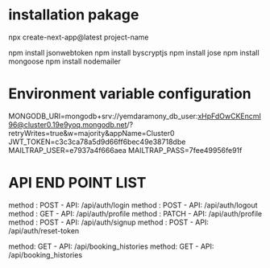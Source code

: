 # installation pakage

npx create-next-app@latest project-name

npm install jsonwebtoken
npm install byscryptjs
npm install jose
npm install mongoose
npm install nodemailer

# Environment variable configuration

MONGODB_URI=mongodb+srv://yemdaramony_db_user:xHpFdOwCKEncmI96@cluster0.19e9yoq.mongodb.net/?retryWrites=true&w=majority&appName=Cluster0
JWT_TOKEN=c3c3ca78a5d9d66ff6bec49e38718dbe
MAILTRAP_USER=e7937a4f666aea
MAILTRAP_PASS=7fee49956fe91f

# API END POINT LIST 

method : POST - API: /api/auth/login
method : POST - API: /api/auth/logout
method : GET - API: /api/auth/profile
method : PATCH - API: /api/auth/profile
method : POST - API: /api/auth/signup
method : POST - API: /api/auth/reset-token

method: GET - API: /api/booking_histories
method: GET - API: /api/booking_histories


